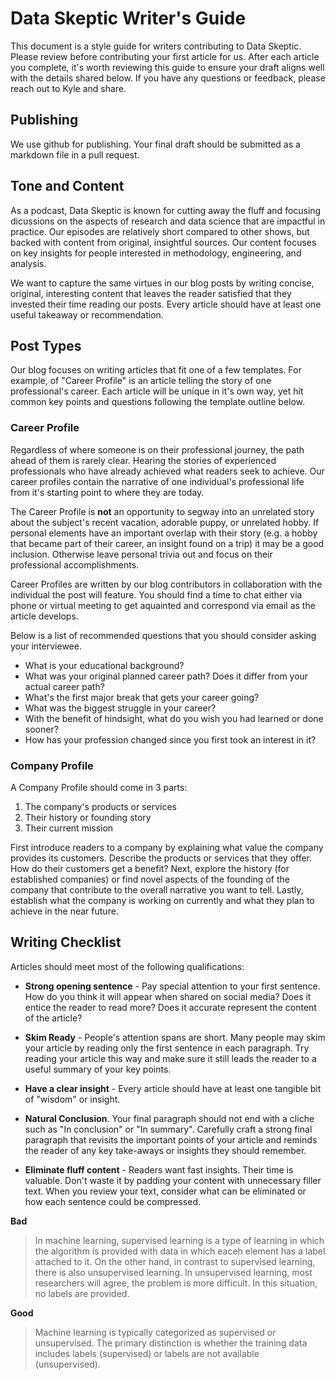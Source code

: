 # Data Skeptic Writer's Guide

This document is a style guide for writers contributing to Data Skeptic.  Please review before contributing your first article for us.  After each article you complete, it's worth reviewing this guide to ensure your draft aligns well with the details shared below.  If you have any questions or feedback, please reach out to Kyle and share.

## Publishing

We use github for publishing.  Your final draft should be submitted as a markdown file in a pull request.

## Tone and Content

As a podcast, Data Skeptic is known for cutting away the fluff and focusing dicussions on the aspects of research and data science that are impactful in practice.  Our episodes are relatively short compared to other shows, but backed with content from original, insightful sources.  Our content focuses on key insights for people interested in methodology, engineering, and analysis.

We want to capture the same virtues in our blog posts by writing concise, original, interesting content that leaves the reader satisfied that they invested their time reading our posts.  Every article should have at least one useful takeaway or recommendation.

## Post Types

Our blog focuses on writing articles that fit one of a few templates.  For example, of "Career Profile" is an article telling the story of one professional's career.  Each article will be unique in it's own way, yet hit common key points and questions following the template outline below.

### Career Profile

Regardless of where someone is on their professional journey, the path ahead of them is rarely clear.  Hearing the stories of experienced professionals who have already achieved what readers seek to achieve.  Our career profiles contain the narrative of one individual's professional life from it's starting point to where they are today.

The Career Profile is **not** an opportunity to segway into an unrelated story about the subject's recent vacation, adorable puppy, or unrelated hobby.  If personal elements have an important overlap with their story (e.g. a hobby that became part of their career, an insight found on a trip) it may be a good inclusion.  Otherwise leave personal trivia out and focus on their professional accomplishments.

Career Profiles are written by our blog contributors in collaboration with the individual the post will feature.  You should find a time to chat either via phone or virtual meeting to get aquainted and correspond via email as the article develops.

Below is a list of recommended questions that you should consider asking your interviewee.

* What is your educational background?
* What was your original planned career path?  Does it differ from your actual career path?
* What's the first major break that gets your career going?
* What was the biggest struggle in your career?
* With the benefit of hindsight, what do you wish you had learned or done sooner?
* How has your profession changed since you first took an interest in it?

### Company Profile

A Company Profile should come in 3 parts:

1) The company's products or services
2) Their history or founding story
3) Their current mission

First introduce readers to a company by explaining what value the company provides its customers.  Describe the products or services that they offer.  How do their customers get a benefit?  Next, explore the history (for established companies) or find novel aspects of the founding of the company that contribute to the overall narrative you want to tell.  Lastly, establish what the company is working on currently and what they plan to achieve in the near future.


## Writing Checklist

Articles should meet most of the following qualifications:

* **Strong opening sentence** - Pay special attention to your first sentence.  How do you think it will appear when shared on social media?  Does it entice the reader to read more?  Does it accurate represent the content of the article?

* **Skim Ready** - People's attention spans are short.  Many people may skim your article by reading only the first sentence in each paragraph.  Try reading your article this way and make sure it still leads the reader to a useful summary of your key points.

* **Have a clear insight** - Every article should have at least one tangible bit of "wisdom" or insight.

* **Natural Conclusion**.  Your final paragraph should not end with a cliche such as "In conclusion" or "In summary".  Carefully craft a strong final paragraph that revisits the important points of your article and reminds the reader of any key take-aways or insights they should remember.

* **Eliminate fluff content** - Readers want fast insights.  Their time is valuable.  Don't waste it by padding your content with unnecessary filler text.  When you review your text, consider what can be eliminated or how each sentence could be compressed.

**Bad**

> In machine learning, supervised learning is a type of learning in which the algorithm is provided with data in which eaceh element has a label attached to it.  On the other hand, in contrast to supervised learning, there is also unsupervised learning.  In unsupervised learning, most researchers will agree, the problem is more difficult.  In this situation, no labels are provided.

**Good**

> Machine learning is typically categorized as supervised or unsupervised.  The primary distinction is whether the training data includes labels (supervised) or labels are not available (unsupervised).


